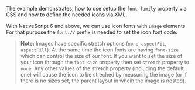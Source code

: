 
The example demonstrates, how to use setup the  `font-family` property via CSS and how to define the needed icons via XML.

<snippet id='icon-font-xml-def'/>
<snippet id='icon-font-css-class-def'/>

WIth NativeScript 6 and above, we can use icon fonts with `Image` elements. For that purpose the `font://` prefix is needed to set the icon font code.

<snippet id='icon-font-xml-images'/>
<snippet id='icon-font-css-class-def'/>

> **Note:** Images have specific stretch options (`none`, `aspectFit`, `aspectFill`). At the same time the icon fonts are having `font-size` which can control the size of our font. If you want to set the size of your icon through the `font-size` property then set `stretch` property to `none`. Any other values of the stretch property (including the default one) will cause the icon to be streched by measuring the image (or if there is no sizes set, the parent layout in whcih the image is nested).
